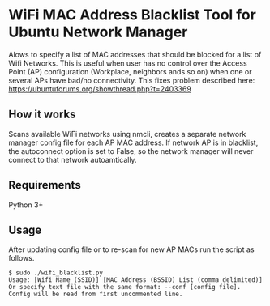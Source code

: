 # WiFi MAC Address Blacklist Tool for Ubuntu Network Manager

Alows to specify a list of MAC addresses that should be blocked for a list of Wifi Networks. 
This is useful when user has no control over the Access Point (AP) configuration (Workplace, neighbors ands so on) when one or several APs have bad/no connectivity.
This fixes problem described here:
https://ubuntuforums.org/showthread.php?t=2403369

## How it works
Scans available WiFi networks using nmcli, creates a separate network manager config file for each AP MAC address. 
If network AP is in blacklist, the autoconnect option is set to False, so the network manager will never connect to that network autoamtically.

## Requirements
Python 3+

## Usage
After updating config file or to re-scan for new AP MACs run the script as follows.

```
$ sudo ./wifi_blacklist.py
Usage: [Wifi Name (SSID)] [MAC Address (BSSID) List (comma delimited)]
Or specify text file with the same format: --conf [config file].
Config will be read from first uncommented line.
```
